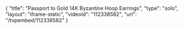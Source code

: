 {
    "title": "Passport to Gold 14K Byzantine Hoop Earrings",
    "type": "solo",
    "layout": "iframe-static",
    "videoId": "112338582",
    "url": "\/tvpembed\/112338582"
}